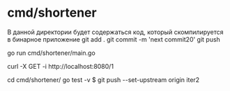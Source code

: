# cmd/shortener

В данной директории будет содержаться код, который скомпилируется в бинарное приложение
git add .
git commit -m 'next commit20'
git push

go run cmd/shortener/main.go

curl -X GET -i http://localhost:8080/1

cd cmd/shortener/
go test -v
$ git push --set-upstream origin iter2